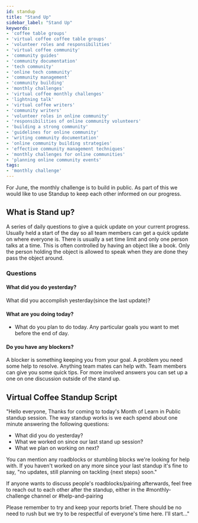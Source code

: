 ```yaml
---
id: standup
title: "Stand Up"
sidebar_label: "Stand Up"
keywords: 
- 'coffee table groups'
- 'virtual coffee coffee table groups'
- 'volunteer roles and responsibilities'
- 'virtual coffee community'
- 'community guides'
- 'community documentation'
- 'tech community'
- 'online tech community'
- 'community management'
- 'community building'
- 'monthly challenges'
- 'virtual coffee monthly challenges'
- 'lightning talk'
- 'virtual coffee writers'
- 'community writers'
- 'volunteer roles in online community'
- 'responsibilities of online community volunteers'
- 'building a strong community'
- 'guidelines for online community'
- 'writing community documentation'
- 'online community building strategies'
- 'effective community management techniques'
- 'monthly challenges for online communities'
- 'planning online community events'
tags: 
- 'monthly challenge'
---
```


For June, the monthly challenge is to build in public. As part of this we would like to use Standup to keep each other informed on our progress.

## What is Stand up?

A series of daily questions to give a quick update on your current progress. Usually held a start of the day so all team members can get a quick update on where everyone is. There is usually a set time limit and only one person talks at a time. This is often controlled by having an object like a book. Only the person holding the object is allowed to speak when they are done they pass the object around.

### Questions

#### What did you do yesterday?

What did you accomplish yesterday(since the last update)?

#### What are you doing today?

- What do you plan to do today. Any particular goals you want to met before the end of day.

#### Do you have any blockers?

A blocker is something keeping you from your goal. A problem you need some help to resolve. Anything team mates can help with. Team members can give you some quick tips. For more involved answers you can set up a one on one discussion outside of the stand up.

## Virtual Coffee Standup Script

"Hello everyone,
Thanks for coming to today's Month of Learn in Public standup session. The way standup works is we each spend about one minute answering the following questions:

- What did you do yesterday?
- What we worked on since our last stand up session?
- What we plan on working on next?

You can mention any roadblocks or stumbling blocks we're looking for help with. If you haven't worked on any more since your last standup it's fine to say, "no updates, still planning on tackling \{next steps\} soon."

If anyone wants to discuss people's roadblocks/pairing afterwards, feel free to reach out to each other after the standup, either in the #monthly-challenge channel or #help-and-pairing

Please remember to try and keep your reports brief. There should be no need to rush but we try to be respectful of everyone's time here.
I'll start..."
